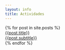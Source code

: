 ```yaml
---
layout: info 
title: Actividades
---
```

<div class="activity-content mdl-grid">
{% for post in site.posts %}
<div class="activity-card">
<div class="activity-info">
<div class="activity-card-image mdl-card mdl-shadow--2dp" style="background: url('{{post.activityImage}}') center / cover;">
  <div class="mdl-card__title mdl-card--expand"></div>
  <div class="mdl-card__actions">
    <a class="no-underline-link" href="{{ post.url }}">
      <span class="activity-card-image__title">
        {{post.title}}
      </span>
      <br>
      <span class="activity-card-image__subtitle">
        {{post.subtitle}}
      </span>
    </a>
  </div>
</div>
</div>
</div>
{% endfor %}
</div>

